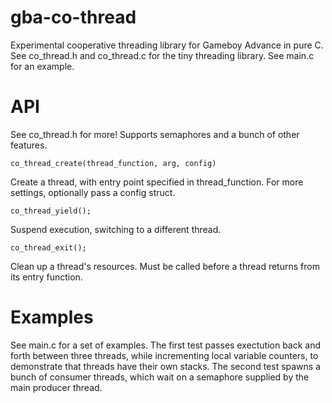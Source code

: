 # gba-co-thread

Experimental cooperative threading library for Gameboy Advance in pure C. See co_thread.h and co_thread.c for the tiny threading library. See main.c for an example. 


# API

See co_thread.h for more! Supports semaphores and a bunch of other features.


`co_thread_create(thread_function, arg, config)`

Create a thread, with entry point specified in thread_function. For more
settings, optionally pass a config struct.


`co_thread_yield();`

Suspend execution, switching to a different thread.


`co_thread_exit();`

Clean up a thread's resources. Must be called before a thread returns from its entry function.


# Examples

See main.c for a set of examples. The first test passes exectution back and forth between three threads, while incrementing local variable counters, to demonstrate that threads have their own stacks. The second test spawns a bunch of consumer threads, which wait on a semaphore supplied by the main producer thread.


